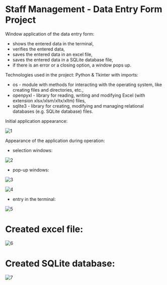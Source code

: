 # Staff Management - Data Entry Form Project
 
Window application of the data entry form:
- shows the entered data in the terminal,
- verifies the entered data,
- saves the entered data in an excel file,
- saves the entered data in a SQLite database file,
- if there is an error or a closing option, a window pops up.

Technologies used in the project: Python & Tkinter with imports:
- os - module with methods for interacting with the operating system, like creating files and directories, etc.,
- openpyxl - library for reading, writing and modifying Excel (with extension xlsx/xlsm/xltx/xltm) files,
- sqlite3 - library for creating, modifying and managing relational databases (e.g. SQLite database) files.

Initial application appearance:

![1](https://github.com/weronikaabednarz/Tkinter-Data-Entry-Form-Project/blob/main/images/data_entry_form.jpg)

Appearance of the application during operation:
- selection windows:

![2](https://github.com/weronikaabednarz/Tkinter-Data-Entry-Form-Project/blob/main/images/choices.jpg)

- pop-up windows:

![3](https://github.com/weronikaabednarz/Tkinter-Data-Entry-Form-Project/blob/main/images/not_accepted_terms.jpg)

![4](https://github.com/weronikaabednarz/Tkinter-Data-Entry-Form-Project/blob/main/images/required_message.jpg)

- entry in the terminal:

![5](https://github.com/weronikaabednarz/Tkinter-Data-Entry-Form-Project/blob/main/images/data_in_terminal.jpg)

# Created excel file:

![6](https://github.com/weronikaabednarz/Tkinter-Data-Entry-Form-Project/blob/main/images/data_in_excel.jpg)

# Created SQLite database:

![7](https://github.com/weronikaabednarz/Tkinter-Data-Entry-Form-Project/blob/main/images/data_in_sql.jpg)
